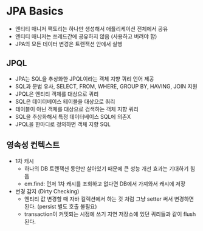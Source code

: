 # JPA Basics

- 엔티티 매니저 팩토리는 하나만 생성해서 애플리케이션 전체에서 공유
- 엔티티 매니저는 쓰레드간에 공유하지 않음 (사용하고 버려야 함)
- JPA의 모든 데이터 변경은 트랜잭션 안에서 실행

## JPQL
- JPA는 SQL을 추상화한 JPQL이라는 객체 지향 쿼리 언어 제공
- SQL과 문법 유사, SELECT, FROM, WHERE, GROUP BY, HAVING, JOIN 지원
- JPQL은 엔티티 객체를 대상으로 쿼리
- SQL은 데이터베이스 테이블을 대상으로 쿼리
- 테이블이 아닌 객체를 대상으로 검색하는 객체 지향 쿼리
- SQL을 추상화해서 특정 데이터베이스 SQL에 의존X
- JPQL을 한마디로 정의하면 객체 지향 SQL

## 영속성 컨텍스트

- 1차 캐시
  - 하나의 DB 트랜잭션 동안만 살아있기 때문에 큰 성능 개선 효과는 기대하기 힘듬
  - em.find: 먼저 1차 캐시를 조회하고 없다면 DB에서 가져와서 캐시에 저장
- 변경 감지 (Dirty Checking)
  - 엔티티 값 변경할 때 자바 컬렉션에서 하는 것 처럼 그냥 setter 써서 변경하면 된다. (persist 별도 호출 불필요)
  - transaction이 커밋되는 시점에 쓰기 지연 저장소에 있던 쿼리들과 같이 flush 된다.